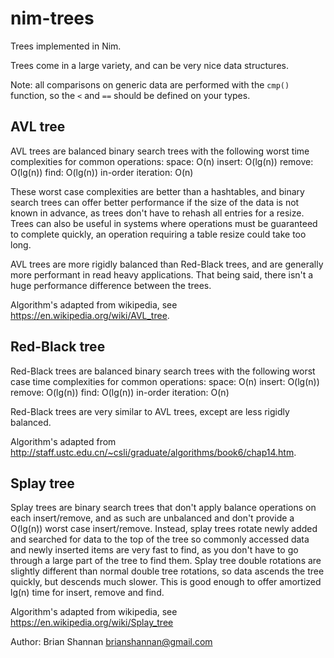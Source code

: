 # nim-trees

Trees implemented in Nim.

Trees come in a large variety, and can be very nice data structures.

Note: all comparisons on generic data are performed with the `cmp()` function, so the `<` and `==` should be defined on your types.

## AVL tree
AVL trees are balanced binary search trees with the following worst time complexities for common operations:
  space: O(n)
  insert: O(lg(n))
  remove: O(lg(n))
  find: O(lg(n))
  in-order iteration: O(n)

These worst case complexities are better than a hashtables, and binary search trees can offer better performance if the size of the data is not known in advance, as trees don't have to rehash all entries for a resize. Trees can also be useful in systems where operations must be guaranteed to complete quickly, an operation requiring a table resize could take too long.

AVL trees are more rigidly balanced than Red-Black trees, and are generally more performant in read heavy applications. That being said, there isn't a huge performance difference between the trees.

Algorithm's adapted from wikipedia, see https://en.wikipedia.org/wiki/AVL_tree.

## Red-Black tree
Red-Black trees are balanced binary search trees with the following worst case time complexities for common operations:
  space: O(n)
  insert: O(lg(n))
  remove: O(lg(n))
  find: O(lg(n))
  in-order iteration: O(n)

Red-Black trees are very similar to AVL trees, except are less rigidly balanced.

Algorithm's adapted from http://staff.ustc.edu.cn/~csli/graduate/algorithms/book6/chap14.htm.

## Splay tree
Splay trees are binary search trees that don't apply balance operations on each insert/remove, and as such are unbalanced and don't provide a O(lg(n)) worst case insert/remove. Instead, splay trees rotate newly added and searched for data to the top of the tree so commonly accessed data and newly inserted items are very fast to find, as you don't have to go through a large part of the tree to find them. Splay tree double rotations are slightly different than normal double tree rotations, so data ascends the tree quickly, but descends much slower. This is good enough to offer amortized lg(n) time for insert, remove and find.

Algorithm's adapted from wikipedia, see https://en.wikipedia.org/wiki/Splay_tree


Author: Brian Shannan <brianshannan@gmail.com>
